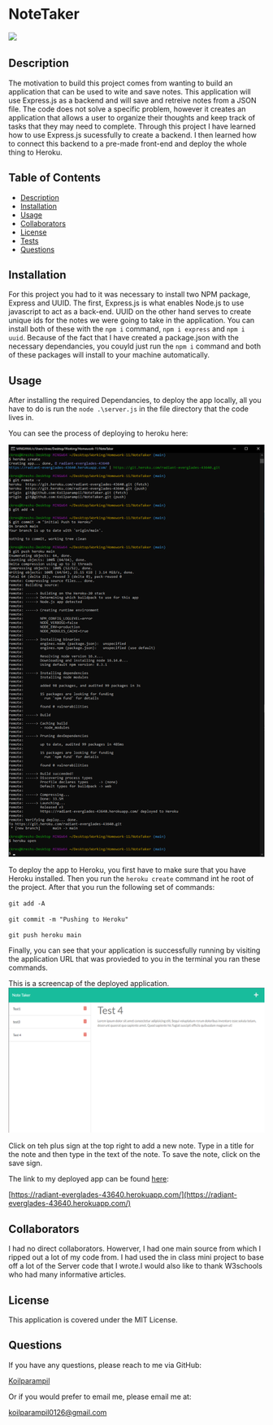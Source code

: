 # NoteTaker 

![](https://img.shields.io/badge/license-MIT%20License-brightgreen)
## Description 
The motivation to build this project comes from wanting to build an application that can be used to wite and save notes. This application will use Express.js as a backend and will save and retreive notes from a JSON file. The code does not solve a specific problem, however it creates an application that allows a user to organize their thoughts and keep track of tasks that they may need to complete. Through this project I have learned how to use Express.js sucessfully to create a backend. I then learned how to connect this backend to a pre-made front-end and deploy the whole thing to Heroku.
## Table of Contents
- [Description](#Description)
- [Installation](#installation)
- [Usage](#usage)
- [Collaborators](#Collaborators)
- [License](#license)
- [Tests](#Tests)
- [Questions](#Questions)
## Installation
For this project you had to it was necessary to install two NPM package, Express and UUID. The first, Express.js is what enables Node.js to use javascript to act as a back-end. UUID on the other hand serves to create unique ids for the notes we were going to take in the application. You can install both of these with the `npm i` command, `npm i express` and `npm i uuid`. Because of the fact that I have created a package.json with the necessary dependancies, you couyld just run the `npm i` command and both of these packages will install to your machine automatically.
## Usage
After installing the required Dependancies, to deploy the app locally, all you have to do is run the `node .\server.js` in the file directory that the code lives in. 

You can see the process of deploying to heroku here:

![Heroku Deployment](/public/assets/imgs/Heroku_Deployment.png)


To deploy the app to Heroku, you first have to make sure that you have Heroku installed. Then you run the `heroku create` command int he root of the project. After that you run the following set of commands:

`git add -A`

`git commit -m "Pushing to Heroku"`

`git push heroku main` 

Finally, you can see that your application is successfully running by visiting the application URL that was provieded to you in the terminal you ran these commands.

This is a screencap of the deployed application.
![Screencap of Application](/public/assets/imgs/Screencap_of_application.png)

Click on teh plus sign at the top right to add a new note. Type in a title for the note and then type in the text of the note. To save the note, click on the save sign. 



The link to my deployed app can be found [here](https://radiant-everglades-43640.herokuapp.com/):

[https://radiant-everglades-43640.herokuapp.com/](https://radiant-everglades-43640.herokuapp.com/)

## Collaborators
I had no direct collaborators.
Howerver, I had one main source from which I ripped out a lot of my code from. I had used the in class mini project to base off a lot of the Server code that I wrote.I would also like to thank W3schools who had many informative articles.
## License
 This application is covered under the MIT License.
## Questions
If you have any questions, please reach to me via GitHub:

[Koilparampil](https://github.com/Koilparampil)

Or if you would prefer to email me, please email me at:

[koilparampil0126@gmail.com](koilparampil0126@gmail.com)